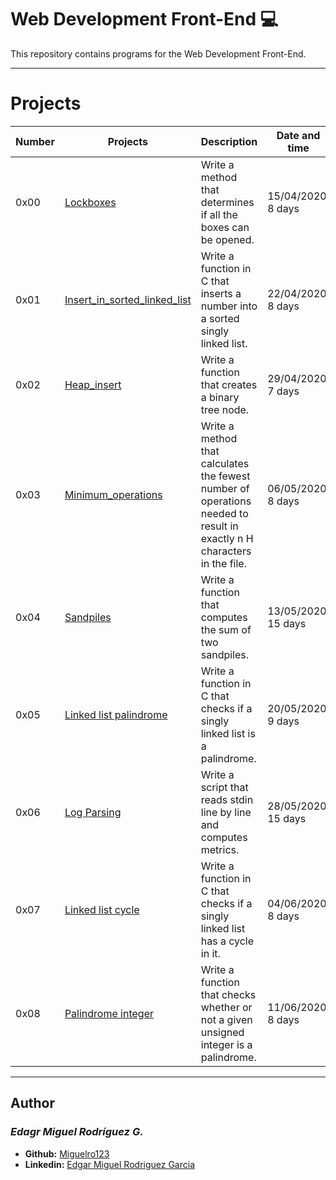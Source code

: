  # Web Development Front-End :computer:

  This repository contains programs for the Web Development Front-End.

---

  # Projects
  
  Number | Projects | Description | Date and time
  ----------- | ----------- | ----------- | -----------
  0x00 | [Lockboxes](./0x00-lockboxes) | Write a method that determines if all the boxes can be opened. | 15/04/2020, 8 days
  0x01 | [Insert_in_sorted_linked_list](./0x01-insert_in_sorted_linked_list) | Write a function in C that inserts a number into a sorted singly linked list. | 22/04/2020, 8 days
  0x02 | [Heap_insert](./0x02-heap_insert) | Write a function that creates a binary tree node. | 29/04/2020, 7 days
  0x03 | [Minimum_operations](./0x03-minimum_operations) | Write a method that calculates the fewest number of operations needed to result in exactly n H characters in the file. | 06/05/2020, 8 days
  0x04 | [Sandpiles](./0x04-sandpiles) | Write a function that computes the sum of two sandpiles. | 13/05/2020, 15 days
  0x05 | [Linked list palindrome](./0x05-linked_list_palindrome) | Write a function in C that checks if a singly linked list is a palindrome. | 20/05/2020, 9 days
  0x06 | [Log Parsing](./0x06-log_parsing) | Write a script that reads stdin line by line and computes metrics. | 28/05/2020, 15 days
  0x07 | [Linked list cycle](./0x07-linked_list_cycle) | Write a function in C that checks if a singly linked list has a cycle in it. | 04/06/2020, 8 days
  0x08 | [Palindrome integer](./0x08-palindrome_integer) | Write a function that checks whether or not a given unsigned integer is a palindrome. | 11/06/2020, 8 days
  
---

## Author
### _Edagr Miguel Rodríguez G._

- **Github:** [Miguelro123](https://github.com/Miguelro123) 
- **Linkedin:** [Edgar Miguel Rodriguez Garcia](https://www.linkedin.com/in/edgar-miguel-rodriguez-garcia-20a5281a2/)
